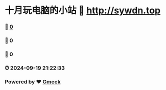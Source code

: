 # 十月玩电脑的小站 :link: http://sywdn.top 
### :page_facing_up: [0](http://sywdn.top/tag.html) 
### :speech_balloon: 0 
### :hibiscus: 0 
### :alarm_clock: 2024-09-19 21:22:33 
### Powered by :heart: [Gmeek](https://github.com/Meekdai/Gmeek)

